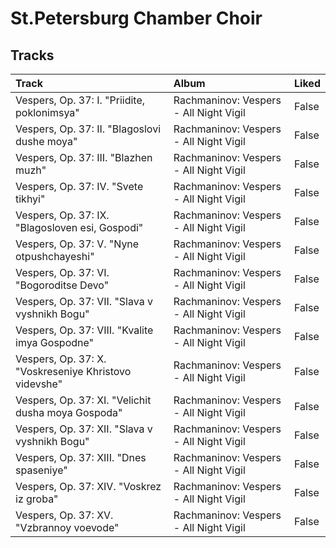 # St.Petersburg Chamber Choir

## Tracks

| Track                                                 | Album                                  | Liked   |
|:------------------------------------------------------|:---------------------------------------|:--------|
| Vespers, Op. 37: I. "Priidite, poklonimsya"           | Rachmaninov: Vespers - All Night Vigil | False   |
| Vespers, Op. 37: II. "Blagoslovi dushe moya"          | Rachmaninov: Vespers - All Night Vigil | False   |
| Vespers, Op. 37: III. "Blazhen muzh"                  | Rachmaninov: Vespers - All Night Vigil | False   |
| Vespers, Op. 37: IV. "Svete tikhyi"                   | Rachmaninov: Vespers - All Night Vigil | False   |
| Vespers, Op. 37: IX. "Blagosloven esi, Gospodi"       | Rachmaninov: Vespers - All Night Vigil | False   |
| Vespers, Op. 37: V. "Nyne otpushchayeshi"             | Rachmaninov: Vespers - All Night Vigil | False   |
| Vespers, Op. 37: VI. "Bogoroditse Devo"               | Rachmaninov: Vespers - All Night Vigil | False   |
| Vespers, Op. 37: VII. "Slava v vyshnikh Bogu"         | Rachmaninov: Vespers - All Night Vigil | False   |
| Vespers, Op. 37: VIII. "Kvalite imya Gospodne"        | Rachmaninov: Vespers - All Night Vigil | False   |
| Vespers, Op. 37: X. "Voskreseniye Khristovo videvshe" | Rachmaninov: Vespers - All Night Vigil | False   |
| Vespers, Op. 37: XI. "Velichit dusha moya Gospoda"    | Rachmaninov: Vespers - All Night Vigil | False   |
| Vespers, Op. 37: XII. "Slava v vyshnikh Bogu"         | Rachmaninov: Vespers - All Night Vigil | False   |
| Vespers, Op. 37: XIII. "Dnes spaseniye"               | Rachmaninov: Vespers - All Night Vigil | False   |
| Vespers, Op. 37: XIV. "Voskrez iz groba"              | Rachmaninov: Vespers - All Night Vigil | False   |
| Vespers, Op. 37: XV. "Vzbrannoy voevode"              | Rachmaninov: Vespers - All Night Vigil | False   |